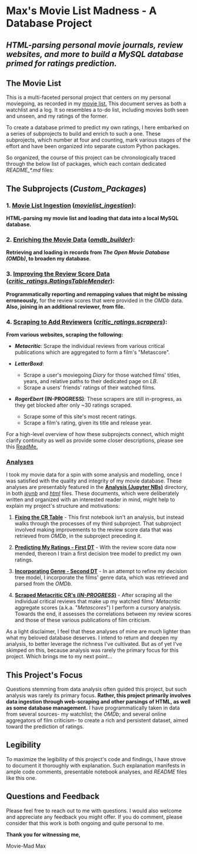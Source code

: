 # **Max's Movie List Madness** - A Database Project
## *HTML-parsing personal movie journals, review websites, and more to build a MySQL database primed for ratings prediction.*

## The Movie List

This is a multi-faceted personal project that centers on my personal moviegoing, as recorded in my [movie list.](/movie_lists/Movies.html) This document serves as both a watchlist and a log. It so resembles a to-do list, including movies both seen and unseen, and my ratings of the former.

To create a database primed to predict my own ratings, I here embarked on a series of subprojects to build and enrich to such a one. These subprojects, which number at four and counting, mark various stages of the effort and have been organized into separate custom Python packages.

So organized, the course of this project can be chronologically traced through the below list of packages, which each contain dedicated *README_\*.md* files:

## **The Subprojects (*Custom_Packages*)**

### 1. [**Movie List Ingestion**](/movielist_ingestion/README_movielist_ingestion.md) ([*movielist_ingestion*](/movielist_ingestion/)): 
**HTML-parsing my movie list and loading that data into a local MySQL database.**

### 2. [**Enriching the Movie Data**](/omdb_builder/README_omdb_builder.md) ([*omdb_builder*](/omdb_builder/)):
**Retrieving and loading in records from *The Open Movie Database (OMDb)*, to broaden my database.**

### 3. [**Improving the Review Score Data**](/critic_ratings/RatingsTableMender/README_ratings_mender.md) ([*critic_ratings.RatingsTableMender*](/critic_ratings/RatingsTableMender/)):
**Programmatically reporting and remapping values that might be missing erroneously,** for the review scores that were provided in the *OMDb* data. **Also, joining in an additional reviewer, from file.**

### 4. [**Scraping to Add Reviewers**](/critic_ratings//scrapers/README_scraping_reviews.md) ([*critic_ratings.scrapers*](/critic_ratings/scrapers/)): 
**From various websites, scraping the following:**
- ***Metacritic***: Scrape the individual reviews from various critical publications which are aggregated to form a film's "Metascore". 

- ***LetterBoxd***: 
    - Scrape a user's moviegoing *Diary* for those watched films' titles, years, and relative paths to their dedicated page on *LB*.
    - Scrape a users' friends' ratings of their watched films.
    
- ***RogerEbert* (IN-PROGRESS)**: These scrapers are still in-progress, as they get blocked after only ~30 ratings scraped.
    - Scrape some of this site's most recent ratings.
    - Scrape a film's rating, given its title and release year.

For a high-level overview of how these subprojects connect, which might clarify continuity as well as provide some closer descriptions, please see this [ReadMe.](/Presentation/README_package_details.md)

<!-- Web-scrape  individual reviews from various critical publications which are aggregated to form a film's "Metascore" on *Metacritic*. With these, I am able to analyze correlations between my ratings and those of prominent publications. This package also includes scrapers that I've built for the sites *Letterboxd* and *RogerEbert*. -->

### [**Analyses**](/Analysis/Jupyter%20HTMLs/)

I took my movie data for a spin with some analysis and modelling, once I was satisfied with the quality and integrity of my movie database. These analyses are presentably featured in the [**Analysis (Jupyter NBs)**](/Analysis/) directory, in both [*ipynb*](/Analysis/) and [*html*](/Analysis/Jupyter%20HTMLs/) files. These documents, which were deliberately written and organized with an interested reader in mind, might help to explain my project's structure and motivations:

1. [**Fixing the CR Table**](/Analysis/Fixing%20the%20CR%20Table.ipynb) - This first notebook isn't an analysis, but instead walks through the processes of my third subproject. That subproject involved making improvements to the review score data that was retrieved from *OMDb*, in the subproject preceding it.

2. [**Predicting My Ratings - First DT**](/Analysis/Predicting%20My%20Ratings%20-%20First%20DT.ipynb) - With the review score data now mended, thereon I train a first decision tree model to predict my own ratings.

3. [**Incorporating Genre - Second DT**](/Analysis/Incorporating%20Genre%20-%20Second%20DT.ipynb) - In an attempt to refine my decision tree model, I incorporate the films' genre data, which was retrieved and parsed from the *OMDb.*

4. [**Scraped Metacritic CR's (*IN-PROGRESS*)**](/Analysis/Scraped%20Metacritic%20CR's.ipynb) - After scraping all the individual critical reviews that make up my watched films' *Metacritic* aggregate scores (a.k.a. "*Metascores*") I perform a cursory analysis. Towards the end, it assesses the correlations between my review scores and those of these various publications of film criticism.

<!-- These packages each enhanced the dataset by adding to it. At the introduction of each package, I attempted to leverage those added data elements in a new analysis. These analyses are presentably featured in the **Analysis (Jupyter NBs)** directory, in both *ipynb* and *html* files. These documents, which were deliberately written and organized with an interested reader in mind, might help to explain my project's structure and motivations.  -->

As a light disclaimer, I feel that these analyses of mine are much lighter than what my beloved database deserves. I intend to return and deepen my analysis, to better leverage the richness I've cultivated. But as of yet I've skimped on this, because analysis was rarely the primary focus for this project. Which brings me to my next point...

## This Project's Focus

Questions stemming from data analysis often guided this project, but such analysis was rarely its primary focus. **Rather, this project primarily involves data ingestion through web-scraping and other parsings of HTML, as well as some database management.** I have programmatically taken in data from several sources- my watchlist; the *OMDb*; and several online aggregators of film criticism- to create a rich and persistent dataset, aimed toward the prediction of ratings.

## Legibility

To maximize the legibility of this project's code and findings, I have strove to document it thoroughly with explanation. Such explanation manifests in ample code comments, presentable notebook analyses, and *README* files like this one.

## Questions and Feedback

Please feel free to reach out to me with questions. I would also welcome and appreciate any feedback you might offer. If you do comment, please consider that this work is both ongoing and quite personal to me.

**Thank you for witnessing me,**

Movie-Mad Max